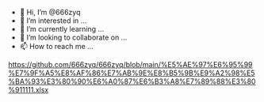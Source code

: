 - 👋 Hi, I’m @666zyq
- 👀 I’m interested in ...
- 🌱 I’m currently learning ...
- 💞️ I’m looking to collaborate on ...
- 📫 How to reach me ...

<!---
666zyq/666zyq is a ✨ special ✨ repository because its `README.md` (this file) appears on your GitHub profile.
You can click the Preview link to take a look at your changes.
--->
https://github.com/666zyq/666zyq/blob/main/%E5%AE%97%E6%95%99%E7%9F%A5%E8%AF%86%E7%AB%9E%E8%B5%9B%E9%A2%98%E5%BA%93%E3%80%90%E6%A0%87%E6%B3%A8%E7%89%88%E3%80%911111.xlsx
